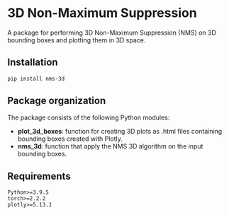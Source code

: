 # 3D Non-Maximum Suppression

A package for performing 3D Non-Maximum Suppression (NMS) on 3D bounding boxes and plotting them in 3D space.

## Installation

```bash
pip install nms-3d
```

## Package organization

The package consists of the following Python modules:

- **plot_3d_boxes**: function for creating 3D plots as .html files containing bounding boxes created with Plotly.
- **nms_3d**: function that apply the NMS 3D algorithm on the input bounding boxes.


## Requirements

```
Python>=3.9.5
torch>=2.2.2
plotly>=5.13.1
```
